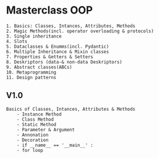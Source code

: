# Masterclass OOP 

    1. Basics: Classes, Intances, Attributes, Methods 
    2. Magic Methods(incl. operator overloading & protocols) 
    3. Single inheritance 
    4. Slots
    5. Dataclasses & Enumms(incl. Pydantic)
    6. Multiple Inheritance & Mixin classes
    7. Properties & Getters & Setters 
    8. Deskriptors (data-& non-data Deskriptors) 
    9. Abstract classes(ABCs)
    10. Metaprogramming 
    11. Design patterns 


## V1.0 

    Basics of Classes, Intances, Attributes & Methods
        - Instance Method 
        - Class Method 
        - Static Method 
        - Parameter & Argument
        - Annonation
        - Decoration 
        - if __name__ == '__main__' : 
        - for loop 